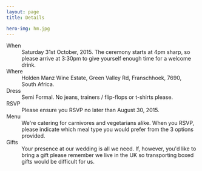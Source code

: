 ```yaml
---
layout: page
title: Details

hero-img: hm.jpg
---
```


<dl>
	<dt>When</dt>
	<dd>Saturday 31st October, 2015. The ceremony starts at 4pm sharp, so please arrive at 3:30pm to give yourself enough time for a welcome drink.</dd>
	<dt>Where</dt>
	<dd>Holden Manz Wine Estate, Green Valley Rd, Franschhoek, 7690, South Africa.</dd>
	<dt>Dress</dt>
	<dd>Semi Formal. No jeans, trainers / flip-flops or t-shirts please.</dd>
	<dt>RSVP</dt>
	<dd>Please ensure you RSVP no later than August 30, 2015.</dd>
	<dt>Menu</dt>
	<dd>We're catering for carnivores and vegetarians alike. When you RSVP, please indicate which meal type you would prefer from the 3 options provided.</dd>
	<dt>Gifts</dt>
	<dd>Your presence at our wedding is all we need. If, however, you'd like to bring a gift please remember we live in the UK so transporting boxed gifts would be difficult for us.</dd>
</dl>